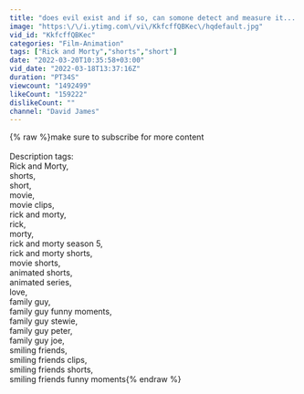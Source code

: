 ```yaml
---
title: "does evil exist and if so, can somone detect and measure it... #shorts"
image: "https:\/\/i.ytimg.com\/vi\/KkfcffQBKec\/hqdefault.jpg"
vid_id: "KkfcffQBKec"
categories: "Film-Animation"
tags: ["Rick and Morty","shorts","short"]
date: "2022-03-20T10:35:58+03:00"
vid_date: "2022-03-18T13:37:16Z"
duration: "PT34S"
viewcount: "1492499"
likeCount: "159222"
dislikeCount: ""
channel: "David James"
---
```

{% raw %}make sure to subscribe for more content<br /><br />Description tags:<br />Rick and Morty,<br />shorts,<br />short,<br />movie,<br />movie clips,<br />rick and morty,<br />rick,<br />morty,<br />rick and morty season 5,<br />rick and morty shorts,<br />movie shorts,<br />animated shorts,<br />animated series,<br />love,<br />family guy,<br />family guy funny moments,<br />family guy stewie,<br />family guy peter, <br />family guy joe,<br />smiling friends,<br />smiling friends clips,<br />smiling friends shorts,<br />smiling friends funny moments{% endraw %}

